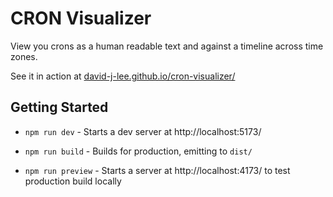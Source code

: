 # CRON Visualizer

View you crons as a human readable text and against a timeline across time zones.

See it in action at [david-j-lee.github.io/cron-visualizer/](https://david-j-lee.github.io/cron-visualizer/)

## Getting Started

- `npm run dev` - Starts a dev server at http://localhost:5173/

- `npm run build` - Builds for production, emitting to `dist/`

- `npm run preview` - Starts a server at http://localhost:4173/ to test production build locally
